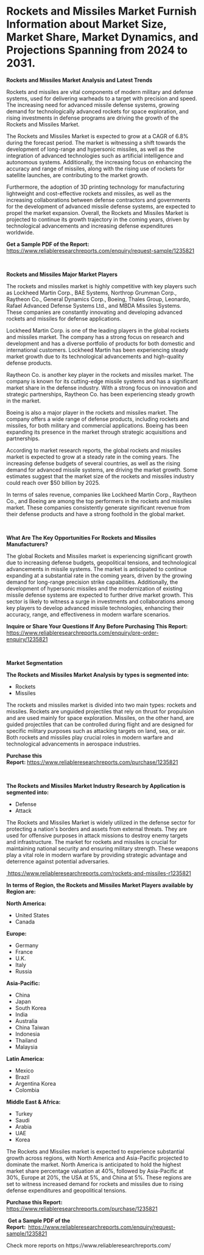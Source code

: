 <p><h1>Rockets and Missiles Market Furnish Information about Market Size, Market Share, Market Dynamics, and Projections Spanning from 2024 to 2031.</h1></p><p><strong>Rockets and Missiles Market Analysis and Latest Trends</strong></p>
<p><p>Rockets and missiles are vital components of modern military and defense systems, used for delivering warheads to a target with precision and speed. The increasing need for advanced missile defense systems, growing demand for technologically advanced rockets for space exploration, and rising investments in defense programs are driving the growth of the Rockets and Missiles Market.</p><p>The Rockets and Missiles Market is expected to grow at a CAGR of 6.8% during the forecast period. The market is witnessing a shift towards the development of long-range and hypersonic missiles, as well as the integration of advanced technologies such as artificial intelligence and autonomous systems. Additionally, the increasing focus on enhancing the accuracy and range of missiles, along with the rising use of rockets for satellite launches, are contributing to the market growth.</p><p>Furthermore, the adoption of 3D printing technology for manufacturing lightweight and cost-effective rockets and missiles, as well as the increasing collaborations between defense contractors and governments for the development of advanced missile defense systems, are expected to propel the market expansion. Overall, the Rockets and Missiles Market is projected to continue its growth trajectory in the coming years, driven by technological advancements and increasing defense expenditures worldwide.</p></p>
<p><strong>Get a Sample PDF of the Report:&nbsp;</strong> <a href="https://www.reliableresearchreports.com/enquiry/request-sample/1235821">https://www.reliableresearchreports.com/enquiry/request-sample/1235821</a></p>
<p>&nbsp;</p>
<p><strong>Rockets and Missiles Major Market Players</strong></p>
<p><p>The rockets and missiles market is highly competitive with key players such as Lockheed Martin Corp., BAE Systems, Northrop Grumman Corp., Raytheon Co., General Dynamics Corp., Boeing, Thales Group, Leonardo, Rafael Advanced Defense Systems Ltd., and MBDA Missiles Systems. These companies are constantly innovating and developing advanced rockets and missiles for defense applications.</p><p>Lockheed Martin Corp. is one of the leading players in the global rockets and missiles market. The company has a strong focus on research and development and has a diverse portfolio of products for both domestic and international customers. Lockheed Martin has been experiencing steady market growth due to its technological advancements and high-quality defense products.</p><p>Raytheon Co. is another key player in the rockets and missiles market. The company is known for its cutting-edge missile systems and has a significant market share in the defense industry. With a strong focus on innovation and strategic partnerships, Raytheon Co. has been experiencing steady growth in the market.</p><p>Boeing is also a major player in the rockets and missiles market. The company offers a wide range of defense products, including rockets and missiles, for both military and commercial applications. Boeing has been expanding its presence in the market through strategic acquisitions and partnerships.</p><p>According to market research reports, the global rockets and missiles market is expected to grow at a steady rate in the coming years. The increasing defense budgets of several countries, as well as the rising demand for advanced missile systems, are driving the market growth. Some estimates suggest that the market size of the rockets and missiles industry could reach over $50 billion by 2025.</p><p>In terms of sales revenue, companies like Lockheed Martin Corp., Raytheon Co., and Boeing are among the top performers in the rockets and missiles market. These companies consistently generate significant revenue from their defense products and have a strong foothold in the global market.</p></p>
<p>&nbsp;</p>
<p><strong>What Are The Key Opportunities For Rockets and Missiles Manufacturers?</strong></p>
<p><p>The global Rockets and Missiles market is experiencing significant growth due to increasing defense budgets, geopolitical tensions, and technological advancements in missile systems. The market is anticipated to continue expanding at a substantial rate in the coming years, driven by the growing demand for long-range precision strike capabilities. Additionally, the development of hypersonic missiles and the modernization of existing missile defense systems are expected to further drive market growth. This sector is likely to witness a surge in investments and collaborations among key players to develop advanced missile technologies, enhancing their accuracy, range, and effectiveness in modern warfare scenarios.</p></p>
<p><strong>Inquire or Share Your Questions If Any Before Purchasing This Report:</strong> <a href="https://www.reliableresearchreports.com/enquiry/pre-order-enquiry/1235821">https://www.reliableresearchreports.com/enquiry/pre-order-enquiry/1235821</a></p>
<p>&nbsp;</p>
<p><strong>Market Segmentation</strong></p>
<p><strong>The Rockets and Missiles Market Analysis by types is segmented into:</strong></p>
<p><ul><li>Rockets</li><li>Missiles</li></ul></p>
<p><p>The rockets and missiles market is divided into two main types: rockets and missiles. Rockets are unguided projectiles that rely on thrust for propulsion and are used mainly for space exploration. Missiles, on the other hand, are guided projectiles that can be controlled during flight and are designed for specific military purposes such as attacking targets on land, sea, or air. Both rockets and missiles play crucial roles in modern warfare and technological advancements in aerospace industries.</p></p>
<p><strong>Purchase this Report:&nbsp;</strong><a href="https://www.reliableresearchreports.com/purchase/1235821">https://www.reliableresearchreports.com/purchase/1235821</a></p>
<p>&nbsp;</p>
<p><strong>The Rockets and Missiles Market Industry Research by Application is segmented into:</strong></p>
<p><ul><li>Defense</li><li>Attack</li></ul></p>
<p><p>The Rockets and Missiles Market is widely utilized in the defense sector for protecting a nation's borders and assets from external threats. They are used for offensive purposes in attack missions to destroy enemy targets and infrastructure. The market for rockets and missiles is crucial for maintaining national security and ensuring military strength. These weapons play a vital role in modern warfare by providing strategic advantage and deterrence against potential adversaries.</p></p>
<p><a href="https://www.reliableresearchreports.com/rockets-and-missiles-r1235821">&nbsp;https://www.reliableresearchreports.com/rockets-and-missiles-r1235821</a></p>
<p><strong>In terms of Region, the Rockets and Missiles Market Players available by Region are:</strong></p>
<p>
    <p> <strong> North America: </strong>
        <ul>
            <li>United States</li>
            <li>Canada</li>
        </ul>
        </p> 
    <p> <strong> Europe: </strong>
        <ul>
            <li>Germany</li>
            <li>France</li>
            <li>U.K.</li>
            <li>Italy</li>
            <li>Russia</li>
        </ul>
        </p> 
    <p> <strong> Asia-Pacific: </strong>
        <ul>
            <li>China</li>
            <li>Japan</li>
            <li>South Korea</li>
            <li>India</li>
            <li>Australia</li>
            <li>China Taiwan</li>
            <li>Indonesia</li>
            <li>Thailand</li>
            <li>Malaysia</li>
        </ul>
        </p> 
    <p> <strong> Latin America: </strong>
        <ul>
            <li>Mexico</li>
            <li>Brazil</li>
            <li>Argentina Korea</li>
            <li>Colombia</li>
        </ul>
        </p> 
    <p> <strong> Middle East & Africa: </strong>
        <ul>
            <li>Turkey</li>
            <li>Saudi</li>
            <li>Arabia</li>
            <li>UAE</li>
            <li>Korea</li>
        </ul>
    </p>
    </p>
<p><p>The Rockets and Missiles market is expected to experience substantial growth across regions, with North America and Asia-Pacific projected to dominate the market. North America is anticipated to hold the highest market share percentage valuation at 40%, followed by Asia-Pacific at 30%, Europe at 20%, the USA at 5%, and China at 5%. These regions are set to witness increased demand for rockets and missiles due to rising defense expenditures and geopolitical tensions.</p></p>
<p><strong>Purchase this Report: </strong><a href="https://www.reliableresearchreports.com/purchase/1235821">https://www.reliableresearchreports.com/purchase/1235821</a></p>
<p>&nbsp;<strong>Get a Sample PDF of the Report:&nbsp;&nbsp;</strong><a href="https://www.reliableresearchreports.com/enquiry/request-sample/1235821">https://www.reliableresearchreports.com/enquiry/request-sample/1235821</a></p>
<p><strong></strong></p>
<p>Check more reports on https://www.reliableresearchreports.com/</p>